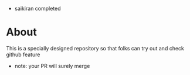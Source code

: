 - saikiran completed


# About
This is a specially designed repository so that folks can try out and check github feature
- note: your PR will surely merge

